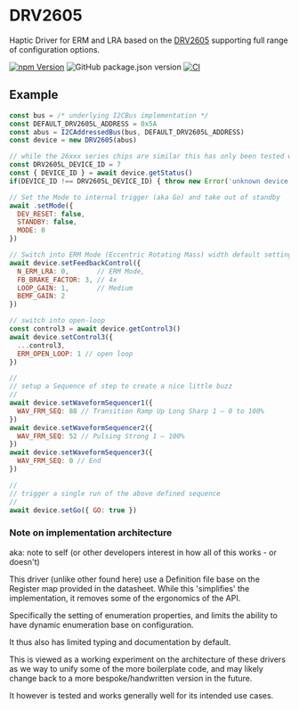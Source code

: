 # DRV2605

Haptic Driver for ERM and LRA based on the [DRV2605](https://www.adafruit.com/product/2305) supporting full range of configuration options.

[![npm Version](http://img.shields.io/npm/v/@johntalton/drv2605.svg)](https://www.npmjs.com/package/@johntalton/drv2605)
![GitHub package.json version](https://img.shields.io/github/package-json/v/johntalton/drv2605)
[![CI](https://github.com/johntalton/drv2605/actions/workflows/CI.yaml/badge.svg)](https://github.com/johntalton/drv2605/actions/workflows/CI.yaml)


## Example
```javascript
const bus = /* underlying I2CBus implementation */
const DEFAULT_DRV2605L_ADDRESS = 0x5A
const abus = I2CAddressedBus(bus, DEFAULT_DRV2605L_ADDRESS)
const device = new DRV2605(abus)

// while the 26xxx series chips are similar this has only been tested with the 2605L
const DRV2605L_DEVICE_ID = 7
const { DEVICE_ID } = await device.getStatus()
if(DEVICE_ID !== DRV2605L_DEVICE_ID) { throw new Error('unknown device') }

// Set the Mode to internal trigger (aka Go) and take out of standby
await .setMode({
  DEV_RESET: false,
  STANDBY: false,
  MODE: 0
})

// Switch into ERM Mode (Eccentric Rotating Mass) width default settings
await device.setFeedbackControl({
  N_ERM_LRA: 0,       // ERM Mode,
  FB_BRAKE_FACTOR: 3, // 4x
  LOOP_GAIN: 1,       // Medium
  BEMF_GAIN: 2
})

// switch into open-loop
const control3 = await device.getControl3()
await device.setControl3({
  ...control3,
  ERM_OPEN_LOOP: 1 // open loop
})

//
// setup a Sequence of step to create a nice little buzz
//
await device.setWaveformSequencer1({
  WAV_FRM_SEQ: 88 // Transition Ramp Up Long Sharp 1 – 0 to 100%
})
await device.setWaveformSequencer2({
  WAV_FRM_SEQ: 52 // Pulsing Strong 1 – 100%
})
await device.setWaveformSequencer3({
  WAV_FRM_SEQ: 0 // End
})

//
// trigger a single run of the above defined sequence
//
await device.setGo({ GO: true })

```


 ### Note on implementation architecture
aka: note to self (or other developers interest in how all of this works - or doesn't)

 This driver (unlike other found here) use a Definition file base on the Register map provided in the datasheet.  While this 'simplifies' the implementation, it removes some of the ergonomics of the API.

 Specifically the setting of enumeration properties, and limits the ability to have dynamic enumeration base on configuration.

 It thus also has limited typing and documentation by default.

 This is viewed as a working experiment on the architecture of these drivers as we way to unify some of the more boilerplate code, and may likely change back to a more bespoke/handwritten version in the future.

 It however is tested and works generally well for its intended use cases.

